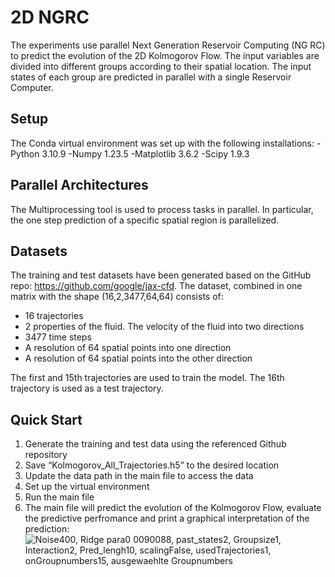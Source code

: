 # 2D NGRC
The experiments use parallel Next Generation Reservoir Computing (NG RC) to predict the evolution of the 2D Kolmogorov Flow. The input variables are divided into different groups according to their spatial location. The input states of each group are predicted in parallel with a single Reservoir Computer.

## Setup
The Conda virtual environment was set up with the following installations:
-Python 3.10.9
-Numpy 1.23.5
-Matplotlib 3.6.2
-Scipy 1.9.3

## Parallel Architectures
The Multiprocessing tool is used to process tasks in parallel. In particular, the one step prediction of a specific spatial region is parallelized.

## Datasets
The training and test datasets have been generated based on the GitHub repo: https://github.com/google/jax-cfd. 
The dataset, combined in one matrix with the shape (16,2,3477,64,64) consists of: 
- 16 trajectories
- 2 properties of the fluid. The velocity of the fluid into two directions
- 3477 time steps
- A resolution of 64 spatial points into one direction
- A resolution of 64 spatial points into the other direction
  
The first and 15th trajectories are used to train the model. The 16th trajectory is used as a test trajectory. 
 
## Quick Start 
1. Generate the training and test data using the referenced Github repository
2. Save “Kolmogorov_All_Trajectories.h5” to the desired location
3. Update the data path in the main file to access the data
4. Set up the virtual environment
5. Run the main file
6. The main file will predict the evolution of the Kolmogorov Flow, evaluate the predictive perfromance and print a graphical interpretation of the prediction:
   ![Noise400, Ridge para0 0090088, past_states2, Groupsize1, Interaction2, Pred_lengh10, scalingFalse, usedTrajectories1, onGroupnumbers15, ausgewaehlte Groupnumbers](https://github.com/JohannesSautier/2D_NGRC/assets/114988239/987f4aa8-67ab-4e00-86b0-b1890fcf1a13)

